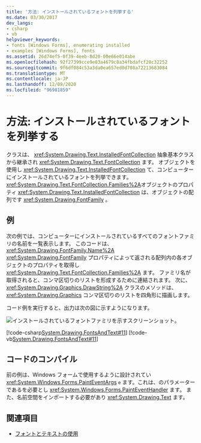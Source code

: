 ```yaml
---
title: '方法: インストールされているフォントを列挙する'
ms.date: 03/30/2017
dev_langs:
- csharp
- vb
helpviewer_keywords:
- fonts [Windows Forms], enumerating installed
- examples [Windows Forms], fonts
ms.assetid: 26d74ef5-0f39-4eeb-8d20-00e66e014abe
ms.openlocfilehash: 92f27399cce9e03a4679c8a34fbdafcf28c32252
ms.sourcegitcommit: 9f6df084c53a3da0ea657ed0d708a72213683084
ms.translationtype: MT
ms.contentlocale: ja-JP
ms.lasthandoff: 12/09/2020
ms.locfileid: "96981859"
---
```

# <a name="how-to-enumerate-installed-fonts"></a>方法: インストールされているフォントを列挙する
クラスは、 <xref:System.Drawing.Text.InstalledFontCollection> 抽象基本クラスから継承され <xref:System.Drawing.Text.FontCollection> ます。 オブジェクトを使用し <xref:System.Drawing.Text.InstalledFontCollection> て、コンピューターにインストールされているフォントを列挙できます。 <xref:System.Drawing.Text.FontCollection.Families%2A>オブジェクトのプロパティ <xref:System.Drawing.Text.InstalledFontCollection> は、オブジェクトの配列です <xref:System.Drawing.FontFamily> 。  
  
## <a name="example"></a>例  
 次の例では、コンピューターにインストールされているすべてのフォントファミリの名前を一覧表示します。 このコードは、 <xref:System.Drawing.FontFamily.Name%2A> <xref:System.Drawing.FontFamily> プロパティによって返される配列内の各オブジェクトのプロパティを取得し <xref:System.Drawing.Text.FontCollection.Families%2A> ます。 ファミリ名が取得されると、コンマ区切りのリストを形成するために連結されます。 次に、 <xref:System.Drawing.Graphics.DrawString%2A> クラスのメソッドは、 <xref:System.Drawing.Graphics> コンマ区切りのリストを四角形に描画します。  
  
 コード例を実行すると、出力は次の図に示すようになります。  
  
 ![インストールされているフォントファミリを示すスクリーンショット。](./media/how-to-enumerate-installed-fonts/list-installed-font-families.png)  
  
 [!code-csharp[System.Drawing.FontsAndText#11](~/samples/snippets/csharp/VS_Snippets_Winforms/System.Drawing.FontsAndText/CS/Class1.cs#11)]
 [!code-vb[System.Drawing.FontsAndText#11](~/samples/snippets/visualbasic/VS_Snippets_Winforms/System.Drawing.FontsAndText/VB/Class1.vb#11)]  
  
## <a name="compiling-the-code"></a>コードのコンパイル  
 前の例は、Windows フォームで使用するように設計されてい <xref:System.Windows.Forms.PaintEventArgs> `e` ます。これは、のパラメーターであるを必要とし <xref:System.Windows.Forms.PaintEventHandler> ます。 また、名前空間をインポートする必要があり <xref:System.Drawing.Text> ます。  
  
## <a name="see-also"></a>関連項目

- [フォントとテキストの使用](using-fonts-and-text.md)
